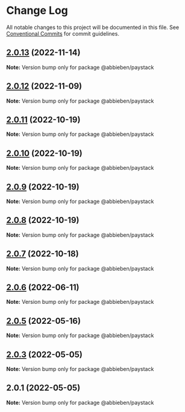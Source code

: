 # Change Log

All notable changes to this project will be documented in this file.
See [Conventional Commits](https://conventionalcommits.org) for commit guidelines.

## [2.0.13](https://github.com/abbieben/paystack/compare/v2.0.12...v2.0.13) (2022-11-14)

**Note:** Version bump only for package @abbieben/paystack





## [2.0.12](https://github.com/abbieben/paystack/compare/v2.0.11...v2.0.12) (2022-11-09)

**Note:** Version bump only for package @abbieben/paystack





## [2.0.11](https://github.com/abbieben/paystack/compare/v2.0.10...v2.0.11) (2022-10-19)

**Note:** Version bump only for package @abbieben/paystack





## [2.0.10](https://github.com/abbieben/paystack/compare/v2.0.9...v2.0.10) (2022-10-19)

**Note:** Version bump only for package @abbieben/paystack





## [2.0.9](https://github.com/abbieben/paystack/compare/v2.0.8...v2.0.9) (2022-10-19)

**Note:** Version bump only for package @abbieben/paystack





## [2.0.8](https://github.com/abbieben/paystack/compare/v2.0.7...v2.0.8) (2022-10-19)

**Note:** Version bump only for package @abbieben/paystack





## [2.0.7](https://github.com/abbieben/paystack/compare/v2.0.6...v2.0.7) (2022-10-18)

**Note:** Version bump only for package @abbieben/paystack





## [2.0.6](https://github.com/abbieben/paystack/compare/v2.0.5...v2.0.6) (2022-06-11)

**Note:** Version bump only for package @abbieben/paystack





## [2.0.5](https://github.com/abbieben/paystack/compare/v2.0.3...v2.0.5) (2022-05-16)

**Note:** Version bump only for package @abbieben/paystack





## [2.0.3](https://github.com/abbieben/paystack/compare/v2.0.1...v2.0.3) (2022-05-05)

**Note:** Version bump only for package @abbieben/paystack





## 2.0.1 (2022-05-05)

**Note:** Version bump only for package @abbieben/paystack
